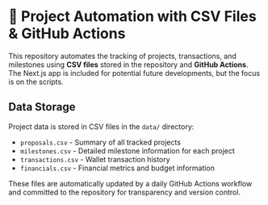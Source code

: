 # 🚀 Project Automation with CSV Files & GitHub Actions

This repository automates the tracking of projects, transactions, and milestones using **CSV files** stored in the repository and **GitHub Actions**. The Next.js app is included for potential future developments, but the focus is on the scripts.

## Data Storage

Project data is stored in CSV files in the `data/` directory:
- `proposals.csv` - Summary of all tracked projects
- `milestones.csv` - Detailed milestone information for each project
- `transactions.csv` - Wallet transaction history
- `financials.csv` - Financial metrics and budget information

These files are automatically updated by a daily GitHub Actions workflow and committed to the repository for transparency and version control.